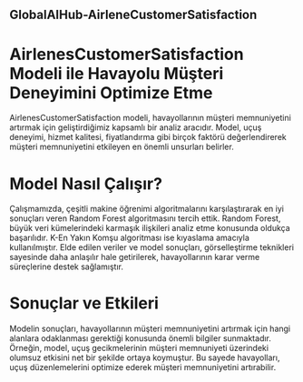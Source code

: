 ## GlobalAIHub-AirleneCustomerSatisfaction

# AirlenesCustomerSatisfaction Modeli ile Havayolu Müşteri Deneyimini Optimize Etme

AirlenesCustomerSatisfaction modeli, havayollarının müşteri memnuniyetini artırmak için geliştirdiğimiz kapsamlı bir analiz aracıdır. Model, uçuş deneyimi, hizmet kalitesi, fiyatlandırma gibi birçok faktörü değerlendirerek müşteri memnuniyetini etkileyen en önemli unsurları belirler.

# Model Nasıl Çalışır?

Çalışmamızda, çeşitli makine öğrenimi algoritmalarını karşılaştırarak en iyi sonuçları veren Random Forest algoritmasını tercih ettik. Random Forest, büyük veri kümelerindeki karmaşık ilişkileri analiz etme konusunda oldukça başarılıdır. K-En Yakın Komşu algoritması ise kıyaslama amacıyla kullanılmıştır. Elde edilen veriler ve model sonuçları, görselleştirme teknikleri sayesinde daha anlaşılır hale getirilerek, havayollarının karar verme süreçlerine destek sağlamıştır.

# Sonuçlar ve Etkileri

Modelin sonuçları, havayollarının müşteri memnuniyetini artırmak için hangi alanlara odaklanması gerektiği konusunda önemli bilgiler sunmaktadır. Örneğin, model, uçuş gecikmelerinin müşteri memnuniyeti üzerindeki olumsuz etkisini net bir şekilde ortaya koymuştur. Bu sayede havayolları, uçuş düzenlemelerini optimize ederek müşteri memnuniyetini artırabilir.
